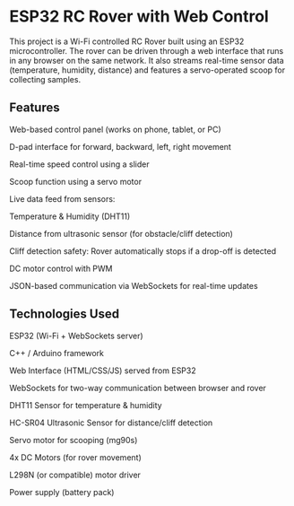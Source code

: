 # ESP32 RC Rover with Web Control

This project is a Wi-Fi controlled RC Rover built using an ESP32 microcontroller. The rover can be driven through a web interface that runs in any browser on the same network. It also streams real-time sensor data (temperature, humidity, distance) and features a servo-operated scoop for collecting samples.

## Features

Web-based control panel (works on phone, tablet, or PC)

D-pad interface for forward, backward, left, right movement

Real-time speed control using a slider

Scoop function using a servo motor

Live data feed from sensors:

Temperature & Humidity (DHT11)

Distance from ultrasonic sensor (for obstacle/cliff detection)

Cliff detection safety: Rover automatically stops if a drop-off is detected

DC motor control with PWM

JSON-based communication via WebSockets for real-time updates

## Technologies Used

ESP32 (Wi-Fi + WebSockets server)

C++ / Arduino framework

Web Interface (HTML/CSS/JS) served from ESP32

WebSockets for two-way communication between browser and rover

DHT11 Sensor for temperature & humidity

HC-SR04 Ultrasonic Sensor for distance/cliff detection

Servo motor for scooping (mg90s)

4x DC Motors (for rover movement)

L298N (or compatible) motor driver

Power supply (battery pack)
